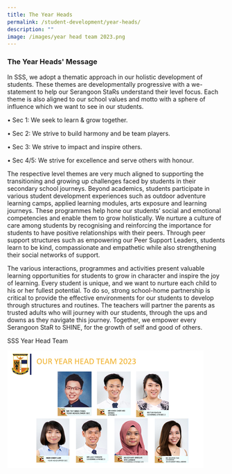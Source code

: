```yaml
---
title: The Year Heads
permalink: /student-development/year-heads/
description: ""
image: /images/year head team 2023.png
---
```

### The Year Heads' Message

In SSS, we adopt a thematic approach in our holistic development of students. These themes are developmentally progressive with a we-statement to help our Serangoon StaRs understand their level focus. Each theme is also aligned to our school values and motto with a sphere of influence which we want to see in our students. 

•	Sec 1: We seek to learn & grow together.

•	Sec 2: We strive to build harmony and be team players.

•	Sec 3: We strive to impact and inspire others.

•	Sec 4/5: We strive for excellence and serve others with honour.

The respective level themes are very much aligned to supporting the transitioning and growing up challenges faced by students in their secondary school journeys. Beyond academics, students participate in various student development experiences such as outdoor adventure learning camps, applied learning modules, arts exposure and learning journeys. These programmes help hone our students’ social and emotional competencies and enable them to grow holistically. We nurture a culture of care among students by recognising and reinforcing the importance for students to have positive relationships with their peers. Through peer support structures such as empowering our Peer Support Leaders, students learn to be kind, compassionate and empathetic while also strengthening their social networks of support.

The various interactions, programmes and activities present valuable learning opportunities for students to grow in character and inspire the joy of learning. Every student is unique, and we want to nurture each child to his or her fullest potential. To do so, strong school-home partnership is critical to provide the effective environments for our students to develop through structures and routines. The teachers will partner the parents as trusted adults who will journey with our students, through the ups and downs as they navigate this journey. Together, we empower every Serangoon StaR to SHINE, for the growth of self and good of others.

SSS Year Head Team

![](/images/year%20head%20team%202023.png)